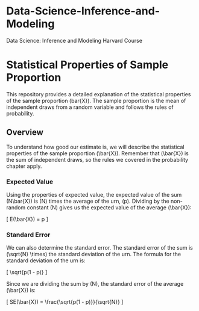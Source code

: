 # Data-Science-Inference-and-Modeling
Data Science: Inference and Modeling Harvard Course


# Statistical Properties of Sample Proportion

This repository provides a detailed explanation of the statistical properties of the sample proportion \(bar{X}\). The sample proportion is the mean of independent draws from a random variable and follows the rules of probability.

## Overview

To understand how good our estimate is, we will describe the statistical properties of the sample proportion \(\bar{X}\). Remember that \(\bar{X}\) is the sum of independent draws, so the rules we covered in the probability chapter apply.

### Expected Value

Using the properties of expected value, the expected value of the sum \(N\bar{X}\) is \(N\) times the average of the urn, \(p\). Dividing by the non-random constant \(N\) gives us the expected value of the average \(\bar{X}\):

\[ E(\bar{X}) = p \]

### Standard Error

We can also determine the standard error. The standard error of the sum is \(\sqrt{N} \times\) the standard deviation of the urn. The formula for the standard deviation of the urn is:

\[ \sqrt{p(1 - p)} \]

Since we are dividing the sum by \(N\), the standard error of the average \(\bar{X}\) is:

\[ SE(\bar{X}) = \frac{\sqrt{p(1 - p)}}{\sqrt{N}} \]


